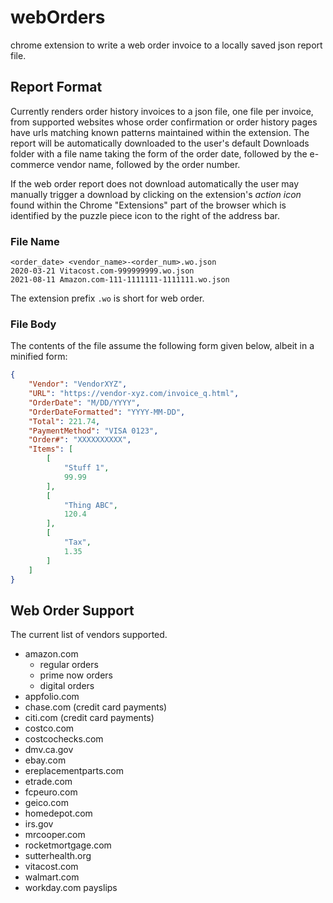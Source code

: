# webOrders
chrome extension to write a web order invoice to a locally saved json report file.

## Report Format
Currently renders order history invoices to a json file, one file per invoice, from supported websites
whose order confirmation or order history pages have urls matching known patterns maintained within
the extension. The report will be automatically downloaded to the user's default Downloads folder
with a file name taking the form of the order date, followed by the e-commerce vendor name, followed
by the order number.

If the web order report does not download automatically the user may manually trigger a download by clicking
on the extension's *action icon* found within the Chrome "Extensions" part of the browser which is identified
by the puzzle piece icon to the right of the address bar.


### File Name
    <order_date> <vendor_name>-<order_num>.wo.json
    2020-03-21 Vitacost.com-999999999.wo.json
    2021-08-11 Amazon.com-111-1111111-1111111.wo.json

The extension prefix `.wo` is short for web order.


### File Body
The contents of the file assume the following form given below, albeit in a minified form:
```json
{
    "Vendor": "VendorXYZ",
    "URL": "https://vendor-xyz.com/invoice_q.html",
    "OrderDate": "M/DD/YYYY",
    "OrderDateFormatted": "YYYY-MM-DD",
    "Total": 221.74,
    "PaymentMethod": "VISA 0123",
    "Order#": "XXXXXXXXXX",
    "Items": [
        [
            "Stuff 1",
            99.99
        ],
        [
            "Thing ABC",
            120.4
        ],
        [
            "Tax",
            1.35
        ]
    ]
}
```

## Web Order Support
The current list of vendors supported.
* amazon.com
    + regular orders
    + prime now orders
    + digital orders
* appfolio.com
* chase.com (credit card payments)
* citi.com (credit card payments)
* costco.com
* costcochecks.com
* dmv.ca.gov
* ebay.com
* ereplacementparts.com
* etrade.com
* fcpeuro.com
* geico.com
* homedepot.com
* irs.gov
* mrcooper.com
* rocketmortgage.com
* sutterhealth.org
* vitacost.com
* walmart.com
* workday.com payslips
